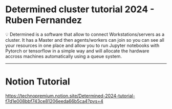 # Determined cluster tutorial 2024 - Ruben Fernandez

<aside>
💡 Determined is a software that allow to connect Workstations/servers as a cluster. It has a Master and then agents/workers can join so you can see all your resources in one place and allow you to run Jupyter notebooks with Pytorch or tensorflow in a simple way and will allocate the hardware accross machines automatically using a queue system.

</aside>

---

# Notion Tutorial
https://technopremium.notion.site/Determined-2024-tutorial-f7d1e008bbf743ce81206eeda66b5ca4?pvs=4 
